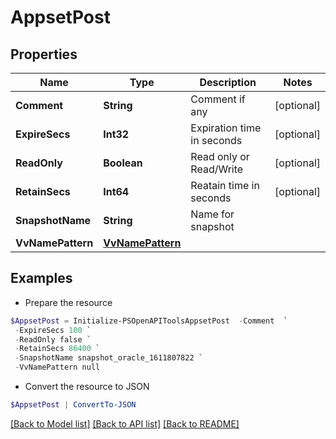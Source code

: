 # AppsetPost
## Properties

Name | Type | Description | Notes
------------ | ------------- | ------------- | -------------
**Comment** | **String** | Comment if any | [optional] 
**ExpireSecs** | **Int32** | Expiration time in seconds | [optional] 
**ReadOnly** | **Boolean** | Read only or Read/Write | [optional] 
**RetainSecs** | **Int64** | Reatain time in seconds | [optional] 
**SnapshotName** | **String** | Name for snapshot | 
**VvNamePattern** | [**VvNamePattern**](VvNamePattern.md) |  | 

## Examples

- Prepare the resource
```powershell
$AppsetPost = Initialize-PSOpenAPIToolsAppsetPost  -Comment  `
 -ExpireSecs 100 `
 -ReadOnly false `
 -RetainSecs 86400 `
 -SnapshotName snapshot_oracle_1611807822 `
 -VvNamePattern null
```

- Convert the resource to JSON
```powershell
$AppsetPost | ConvertTo-JSON
```

[[Back to Model list]](../README.md#documentation-for-models) [[Back to API list]](../README.md#documentation-for-api-endpoints) [[Back to README]](../README.md)

